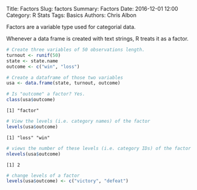 Title: Factors
Slug: factors
Summary: Factors
Date: 2016-12-01 12:00
Category: R Stats
Tags: Basics
Authors: Chris Albon



Factors are a variable type used for categorial data.

Whenever a data frame is created with text strings, R treats it as a factor.


```R
# Create three variables of 50 observations length.
turnout <- runif(50)
state <- state.name
outcome <- c("win", "loss")
```


```R
# Create a dataframe of those two variables
usa <- data.frame(state, turnout, outcome)
```


```R
# Is "outcome" a factor? Yes.
class(usa$outcome)
```




    [1] "factor"




```R
# View the levels (i.e. category names) of the factor
levels(usa$outcome)
```




    [1] "loss" "win"




```R
# views the number of these levels (i.e. category IDs) of the factor
nlevels(usa$outcome)
```




    [1] 2




```R
# change levels of a factor
levels(usa$outcome) <- c("victory", "defeat")
```
